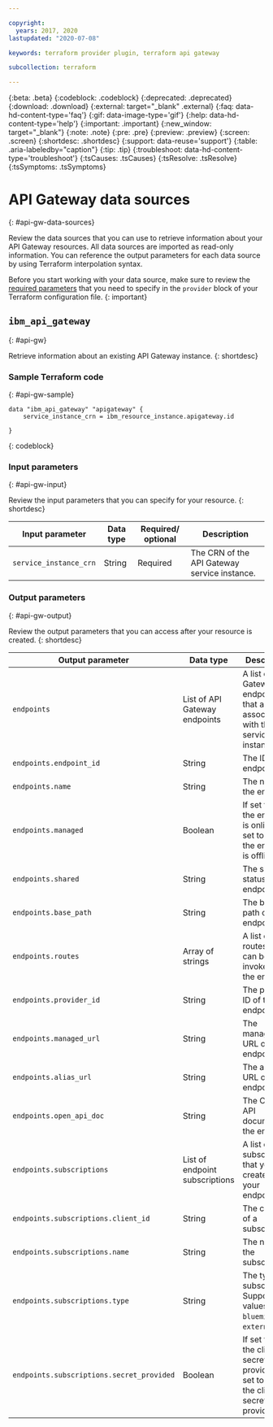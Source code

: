 ```yaml
---

copyright:
  years: 2017, 2020
lastupdated: "2020-07-08"

keywords: terraform provider plugin, terraform api gateway

subcollection: terraform

---
```


{:beta: .beta}
{:codeblock: .codeblock}
{:deprecated: .deprecated}
{:download: .download}
{:external: target="_blank" .external}
{:faq: data-hd-content-type='faq'}
{:gif: data-image-type='gif'}
{:help: data-hd-content-type='help'}
{:important: .important}
{:new_window: target="_blank"}
{:note: .note}
{:pre: .pre}
{:preview: .preview}
{:screen: .screen}
{:shortdesc: .shortdesc}
{:support: data-reuse='support'}
{:table: .aria-labeledby="caption"}
{:tip: .tip}
{:troubleshoot: data-hd-content-type='troubleshoot'}
{:tsCauses: .tsCauses}
{:tsResolve: .tsResolve}
{:tsSymptoms: .tsSymptoms}


# API Gateway data sources
{: #api-gw-data-sources}

Review the data sources that you can use to retrieve information about your API Gateway resources. All data sources are imported as read-only information. You can reference the output parameters for each data source by using Terraform interpolation syntax.

Before you start working with your data source, make sure to review the [required parameters](/docs/terraform?topic=terraform-provider-reference#required-parameters) that you need to specify in the `provider` block of your Terraform configuration file. 
{: important}


## `ibm_api_gateway`
{: #api-gw}

Retrieve information about an existing API Gateway instance. 
{: shortdesc}

### Sample Terraform code
{: #api-gw-sample}

```
data "ibm_api_gateway" "apigateway" {
    service_instance_crn = ibm_resource_instance.apigateway.id
    
}
```
{: codeblock}

### Input parameters
{: #api-gw-input}

Review the input parameters that you can specify for your resource. 
{: shortdesc}

| Input parameter | Data type | Required/ optional | Description |
| ------------- |-------------| ----- | -------------- |
|`service_instance_crn`|String|Required|The CRN of the API Gateway service instance. |


### Output parameters
{: #api-gw-output}

Review the output parameters that you can access after your resource is created. 
{: shortdesc}

| Output parameter | Data type | Description |
| ------------- |-------------| -------------- |
|`endpoints`|List of API Gateway endpoints|A list of API Gateway endpoints that are associated with the service instance.|
|`endpoints.endpoint_id`|String|The ID of the endpoint.|
|`endpoints.name`|String|The name of the endpoint.|
|`endpoints.managed`|Boolean|If set to **true**, the endpoint is online. If set to **false**, the endpoint is offline.|
|`endpoints.shared`|String|The shared status of the endpoint.|
|`endpoints.base_path`|String|The base path of the endpoint.|
|`endpoints.routes`|Array of strings|A list of routes that can be invoked for the endpoint.|
|`endpoints.provider_id`|String|The provider ID of the endpoint.|
|`endpoints.managed_url`|String|The managed URL of an endpoint.|
|`endpoints.alias_url`|String|The alias URL of an endpoint.|
|`endpoints.open_api_doc`|String|The Open API document of the endpoint.|
|`endpoints.subscriptions`|List of endpoint subscriptions|A list of subscriptions that you created for your endpoint.|
|`endpoints.subscriptions.client_id`|String|The client ID of a subscription.|
|`endpoints.subscriptions.name`|String|The name of the subscription.|
|`endpoints.subscriptions.type`|String|The type of subscription. Supported values are `bluemix` and `external`.|
|`endpoints.subscriptions.secret_provided`|Boolean|If set to **true**, the client secret is provided. If set to **false**, the client secret is not provided.|
